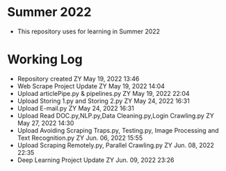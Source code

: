 # Summer 2022

- This repository uses for learning in Summer 2022

# Working Log

- Repository created ZY May 19, 2022 13:46
- Web Scrape Project Update ZY May 19, 2022 14:04
- Upload articlePipe.py & pipelines.py ZY May 19, 2022 22:04
- Upload Storing 1.py and Storing 2.py ZY May 24, 2022 16:31
- Upload E-mail.py ZY May 24, 2022 16:31
- Upload Read DOC.py,NLP.py,Data Cleaning.py,Login Crawling.py ZY May 27, 2022 14:30
- Upload Avoiding Scraping Traps.py, Testing.py, Image Processing and Text Recognition.py ZY Jun. 06, 2022 15:55
- Upload Scraping Remotely.py, Parallel Crawling.py ZY Jun. 08, 2022 22:35
- Deep Learning Project Update ZY Jun. 09, 2022 23:26
